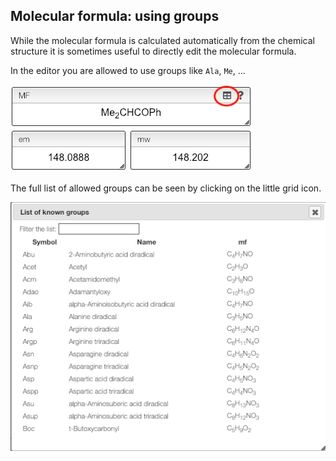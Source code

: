 ## Molecular formula: using groups

While the molecular formula is calculated automatically from the chemical structure it is sometimes useful to directly edit the molecular formula.

In the editor you are allowed to use groups like `Ala`, `Me`, ...

![](groups.png)

The full list of allowed groups can be seen by clicking on the little grid icon.

![](list.png)
